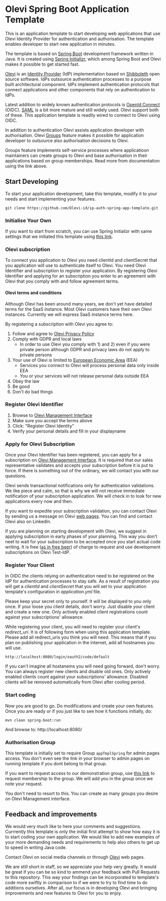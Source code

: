 Olevi Spring Boot Application Template
======================================

This is an application template to start developing web applications that use Olevi Identity Provider for authentication and authorisation. The template enables developer to start new application in minutes.

The template is based on [Spring Boot](https://spring.io/projects/spring-boot) development framework written in Java. It is created using [Spring Initializr](https://start.spring.io/), which among Spring Boot and Olevi makes it possible to get started fast.

[Olevi](https://www.olevi.fi) is an [Identity Provider](https://en.wikipedia.org/wiki/Identity_provider) (IdP) implementation based on [Shibboleth](https://www.shibboleth.net) open source software. IdPs outsource authentication processes to a purpose built architectural component. IdPs implement authentication protocols that connect applications and other components that rely on authentication to IdPs.

Latest addition to widely known authentication protocols is [OpenId Connect](https://openid.net/developers/specs/) (OIDC). [SAML](http://saml.xml.org/saml-specifications) is a bit more mature and still widely used. Olevi support both of these. This application template is readily wired to connect to Olevi using OIDC.

In addition to authentication Olevi assists application developer with authorisation. Olevi [Groups](https://doc.olevi.fi/pages/h-mgmForms/0-management-interface/#olevi-groups) feature makes it possible for application developer to outsource also authorisation decisions to Olevi.

Groups feature implements self-service processes where applicatioon maintainers can create groups to Olevi and base authorisation in their applications based on group memberships. Read more from documentation using the link above.

## Start Developing

To start your application development, take this template, modify it to your needs and start implementing your features.

    git clone https://github.com/Olevi-id/ip-auth-spring-app-template.git

### Initialise Your Own

If you want to start from scratch, you can use Spring Initializr with same settings that we initiated this template using [this link](https://start.spring.io/#!type=maven-project&language=java&platformVersion=3.1.5&packaging=jar&jvmVersion=17&groupId=fi.olevi.am&artifactId=spring-app-template&name=spring-app-template&description=Spring%20Boot%20Application%20Template%20for%20Olevi%20Integration&packageName=fi.olevi.am.spring-app-template&dependencies=devtools,lombok,web,thymeleaf,security,oauth2-client).

### Olevi subscription

To connect you application to Olevi you need clientId and clientSecret that you application will use to authenticate itself to Olevi. You need Olevi Identifier and subscription to register your application. By registering Olevi Identifier and applying for an subscription you enter to an agreement with Olevi that you comply with and follow agreement terms.

#### Olevi terms and conditions

Although Olevi has been around many years, we don't yet have detailed terms for the SaaS instance. Most Olevi customers have their own Olevi instances. Currently we will express SaaS instance terms here.

By registering a subscription with Olevi you agree to:

1. Follow and agree to [Olevi Privacy Policy](https://www.olevi.fi/tietosuoja.html)
2. Comply with GDPR and local laws
    * In order to use Olevi you comply with 1) and 2) even if you were private person although GDPR and privacy laws do not apply to private persons
3. Your use of Olevi is limited to [European Economic Area](https://en.wikipedia.org/wiki/European_Economic_Area) (EEA)
    * Services you connect to Olevi will process personal data only inside EEA
    * You or your services will not release personal data outside EEA
4. Obey the law
5. Be good
6. Don't do bad things

### Register Olevi Identifier

1. Browse to [Olevi Management Interface](https://test-idp.olevi.fi/mgmforms/?lang=en)
2. Make sure you accept the terms above
3. Click: "Register Olevi Identity"
4. Verify your personal details and fill in your displayname

### Apply for Olevi Subscription

Once your Olevi Identifier has been registered, you can apply for a subscription on [Olevi Management Interface](https://test-idp.olevi.fi/mgmforms/?lang=en). It is required that our sales representative validates and accepts your subscription before it is put to force. If there is something out of the ordinary, we will contact you with our questions.

Olevi sends transactional notifications only for authentication validations. We like piece and calm, so that is why we will not receive immediate notification of your subscription application. We will check in to look for new applications every now and then.

If you want to expedite your subscription validation, you can contact Olevi by sending us a message on Olevi [web pages](https://www.olevi.fi). You can find and contact Olevi also on LinkedIn.

If you are planning on starting development with Olevi, we suggest in applying subscription in early phases of your planning. This way you don't neet to wait for your subscription to be accepted once you start actual code writing. It is free ([as in free beer](https://opensource.stackexchange.com/questions/620/what-is-the-difference-between-free-as-in-beer-and-free-as-in-speech)) of charge to request and use development subscriptions on Olevi Test-IdP.

### Register Your Client

In OIDC the clients relying on authentication need to be registered on the IdP for authentication processes to stay safe. As a result of registration you will get a _clientId_ and _clientSecret_ that you will set to your application template's configuration in _application.yml_ file.

Please keep your secret only to yourself. It will be displayed to you only once. If your loose you client details, don't worry. Just disable your client and create a new one. Only actively enabled client registrations count against your subscriptions' allowance.

While registering your client, you will need to register your client's _redirect_uri_. It is of following form when using this application template. Please add all redirect_uris you think you will need. This means that if you plan on publishing your application in the internet, add all hostnames you will use.

    http://localhost:8080/login/oauth2/code/default

If you can't imagine all hostanems you will need going forward, don't worry. You can always register new clients and disable old ones. Only actively enabled clients count against your subscriptions' allowance. Disabled clients will be removed automatically from Olevi after cooling period.

### Start coding

Now you are good to go. Do modifications and create your own features. Once you are ready or if you just like to see how it functions initially, do:

    mvn clean spring-boot:run

And browse to: http://localhost:8080/

### Authorisation Group

This template is initially set to require Group `appTmplSpring` for admin pages access. You don't even see the link in your browser to admin pages on running template if you dont belong to that group.

If you want to request access to our demonstration group, use [this link](https://test-idp.olevi.fi/mgmforms/ctrl/groups/groupAccessRequest/appTmplSpring) to request membership to the group. We will add you in the group once we note your request.

You don't need to resort to this. You can create as many groups you desire on Olevi Management interface.

## Feedback and improvements

We would very much like to here your comments and suggestions. Currrently this template is only the initial first attempt to show how easy it is to start coding your own application. We would like to add new examples of your more demanding needs and requirements to help also others to get up to speed in writing Java code.

Contact Olevi on social media channels or through [Olevi](https://www.olevi.fi) web pages.

We are still short in staff, so we appreciate your help very greatly. It would be great if you can be so kind to ammend your feedback with Pull Requests to this repository. This way your findings can be incorporated to template's code more swiftly in comparison to if we were to try to find time to do additions ourselves. After all, our focus is in developing Olevi and bringing improvements and new features to Olevi for you to enjoy.